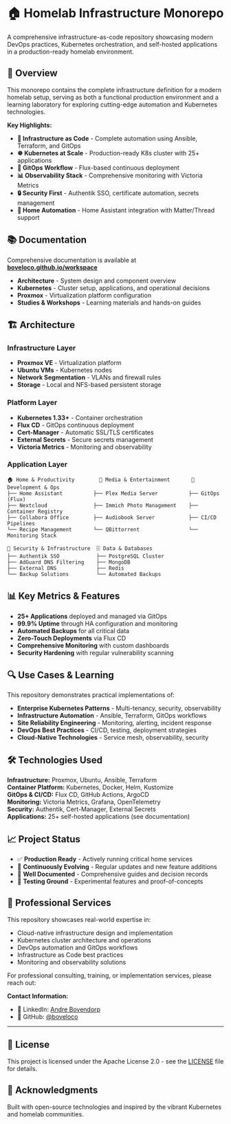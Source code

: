# 🏠 Homelab Infrastructure Monorepo

A comprehensive infrastructure-as-code repository showcasing modern DevOps practices, Kubernetes orchestration, and self-hosted applications in a production-ready homelab environment.

## 🌟 Overview

This monorepo contains the complete infrastructure definition for a modern homelab setup, serving as both a functional production environment and a learning laboratory for exploring cutting-edge automation and Kubernetes technologies.

**Key Highlights:**
- **🔧 Infrastructure as Code** - Complete automation using Ansible, Terraform, and GitOps
- **☸️ Kubernetes at Scale** - Production-ready K8s cluster with 25+ applications
- **🚀 GitOps Workflow** - Flux-based continuous deployment
- **📊 Observability Stack** - Comprehensive monitoring with Victoria Metrics
- **🔒 Security First** - Authentik SSO, certificate automation, secrets management
- **🏡 Home Automation** - Home Assistant integration with Matter/Thread support

## 📚 Documentation

Comprehensive documentation is available at **[boveloco.github.io/workspace](https://boveloco.github.io/workspace)**

- **Architecture** - System design and component overview
- **Kubernetes** - Cluster setup, applications, and operational decisions  
- **Proxmox** - Virtualization platform configuration
- **Studies & Workshops** - Learning materials and hands-on guides

## 🏗️ Architecture

### Infrastructure Layer
- **Proxmox VE** - Virtualization platform
- **Ubuntu VMs** - Kubernetes nodes
- **Network Segmentation** - VLANs and firewall rules
- **Storage** - Local and NFS-based persistent storage

### Platform Layer
- **Kubernetes 1.33+** - Container orchestration
- **Flux CD** - GitOps continuous deployment
- **Cert-Manager** - Automatic SSL/TLS certificates
- **External Secrets** - Secure secrets management
- **Victoria Metrics** - Monitoring and observability

### Application Layer
```
🏠 Home & Productivity        📱 Media & Entertainment       🔧 Development & Ops
├── Home Assistant          ├── Plex Media Server          ├── GitOps (Flux)
├── Nextcloud               ├── Immich Photo Management    ├── Container Registry
├── Collabora Office        ├── Audiobook Server           ├── CI/CD Pipelines
└── Recipe Management       └── QBittorrent                └── Monitoring Stack

🔐 Security & Infrastructure  🗄️ Data & Databases
├── Authentik SSO            ├── PostgreSQL Cluster
├── AdGuard DNS Filtering    ├── MongoDB
├── External DNS             ├── Redis
└── Backup Solutions         └── Automated Backups
```

## 📊 Key Metrics & Features

- **25+ Applications** deployed and managed via GitOps
- **99.9% Uptime** through HA configuration and monitoring
- **Automated Backups** for all critical data
- **Zero-Touch Deployments** via Flux CD
- **Comprehensive Monitoring** with custom dashboards
- **Security Hardening** with regular vulnerability scanning

## 🔍 Use Cases & Learning

This repository demonstrates practical implementations of:

- **Enterprise Kubernetes Patterns** - Multi-tenancy, security, observability
- **Infrastructure Automation** - Ansible, Terraform, GitOps workflows  
- **Site Reliability Engineering** - Monitoring, alerting, incident response
- **DevOps Best Practices** - CI/CD, testing, deployment strategies
- **Cloud-Native Technologies** - Service mesh, observability, security

## 🛠️ Technologies Used

**Infrastructure:** Proxmox, Ubuntu, Ansible, Terraform  
**Container Platform:** Kubernetes, Docker, Helm, Kustomize  
**GitOps & CI/CD:** Flux CD, GitHub Actions, ArgoCD  
**Monitoring:** Victoria Metrics, Grafana, OpenTelemetry  
**Security:** Authentik, Cert-Manager, External Secrets  
**Applications:** 25+ self-hosted applications (see documentation)

## 📈 Project Status

- ✅ **Production Ready** - Actively running critical home services
- 🔄 **Continuously Evolving** - Regular updates and new feature additions
- 📖 **Well Documented** - Comprehensive guides and decision records
- 🧪 **Testing Ground** - Experimental features and proof-of-concepts

## 💼 Professional Services

This repository showcases real-world expertise in:
- Cloud-native infrastructure design and implementation
- Kubernetes cluster architecture and operations
- DevOps automation and GitOps workflows
- Infrastructure as Code best practices
- Monitoring and observability solutions

For professional consulting, training, or implementation services, please reach out:

**Contact Information:**
- 💼 LinkedIn: [Andre Bovendorp](https://linkedin.com/in/andrebovendorp)
- 🐙 GitHub: [@boveloco](https://github.com/boveloco)

---

## 📄 License

This project is licensed under the Apache License 2.0 - see the [LICENSE](LICENSE) file for details.

## 🙏 Acknowledgments

Built with open-source technologies and inspired by the vibrant Kubernetes and homelab communities.

